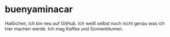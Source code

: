 <h1>buenyaminacar</h1>
<p>Hallöchen, ich bin neu auf GitHub. Ich weiß selbst noch nicht genau was ich hier machen werde. Ich mag Kaffee und Sonnenblumen.</p>
